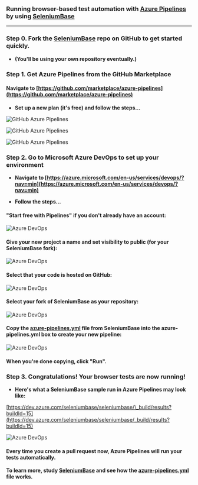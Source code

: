 ### Running browser-based test automation with [Azure Pipelines](https://dev.azure.com/seleniumbase/seleniumbase/_build?definitionId=1&_a=summary) by using [SeleniumBase](https://github.com/seleniumbase/SeleniumBase)

----------

### Step 0. Fork the [SeleniumBase](https://github.com/seleniumbase/SeleniumBase) repo on GitHub to get started quickly.

* **(You'll be using your own repository eventually.)**


### Step 1. Get Azure Pipelines from the GitHub Marketplace

#### Navigate to [https://github.com/marketplace/azure-pipelines](https://github.com/marketplace/azure-pipelines)

* **Set up a new plan (it's free) and follow the steps...**

![](https://cdn2.hubspot.net/hubfs/100006/images/github_azure_pipelines_1.png "GitHub Azure Pipelines")

![](https://cdn2.hubspot.net/hubfs/100006/images/github_azure_pipelines_2.png "GitHub Azure Pipelines")

![](https://cdn2.hubspot.net/hubfs/100006/images/github_azure_pipelines_3.png "GitHub Azure Pipelines")


### Step 2. Go to Microsoft Azure DevOps to set up your environment

* **Navigate to [https://azure.microsoft.com/en-us/services/devops/?nav=min](https://azure.microsoft.com/en-us/services/devops/?nav=min)**

* **Follow the steps...**

#### "Start free with Pipelines" if you don't already have an account:

![](https://cdn2.hubspot.net/hubfs/100006/images/azure_devops_1.png "Azure DevOps")

#### Give your new project a name and set visibility to public (for your SeleniumBase fork):

![](https://cdn2.hubspot.net/hubfs/100006/images/azure_devops_2.png "Azure DevOps")

#### Select that your code is hosted on GitHub:

![](https://cdn2.hubspot.net/hubfs/100006/images/azure_devops_3.png "Azure DevOps")

#### Select your fork of SeleniumBase as your repository:

![](https://cdn2.hubspot.net/hubfs/100006/images/azure_devops_4.png "Azure DevOps")

#### Copy the [azure-pipelines.yml](https://github.com/seleniumbase/SeleniumBase/blob/master/azure-pipelines.yml) file from SeleniumBase into the azure-pipelines.yml box to create your new pipeline:

![](https://cdn2.hubspot.net/hubfs/100006/images/azure_devops_5.png "Azure DevOps")

#### When you're done copying, click "Run".


### Step 3. Congratulations! Your browser tests are now running!

* **Here's what a SeleniumBase sample run in Azure Pipelines may look like:**

[https://dev.azure.com/seleniumbase/seleniumbase/\_build/results?buildId=15](https://dev.azure.com/seleniumbase/seleniumbase/_build/results?buildId=15)

![](https://cdn2.hubspot.net/hubfs/100006/images/azure_devops_6.png "Azure DevOps")

#### Every time you create a pull request now, Azure Pipelines will run your tests automatically.

**To learn more, study [SeleniumBase](https://github.com/seleniumbase/SeleniumBase) and see how the [azure-pipelines.yml](https://github.com/seleniumbase/SeleniumBase/blob/master/azure-pipelines.yml) file works.**
